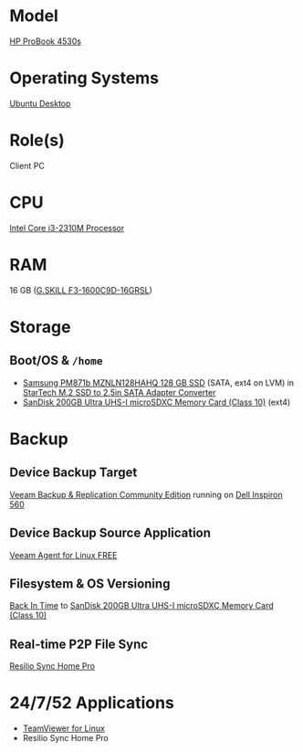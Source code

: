# Model

[HP ProBook 4530s](https://support.hp.com/us-en/product/hp-probook-4530s-notebook-pc/5060880)

# Operating Systems

[Ubuntu Desktop](https://ubuntu.com/download/desktop)

# Role(s)

Client PC

# CPU

[Intel Core i3-2310M Processor](https://ark.intel.com/content/www/us/en/ark/products/52220/intel-core-i3-2310m-processor-3m-cache-2-10-ghz.html)

# RAM

16 GB ([G.SKILL F3-1600C9D-16GRSL](http://www.gskill.com/product/2/159/1537259792/F3-1600C9D-16GRSLRipjaws-DDR3-SO-DIMMDDR3L-1600MHz-CL9-9-9-1.35V16GB-(2x8GB)))

# Storage

## Boot/OS & `/home`

* [Samsung PM871b MZNLN128HAHQ 128 GB SSD](https://www.samsung.com/semiconductor/ssd/client-ssd/MZNLN128HAHQ/) (SATA, ext4 on LVM) in [StarTech M.2 SSD to 2.5in SATA Adapter Converter](https://www.startech.com/HDD/Adapters/M-2-SSD-2-5-in-SATA-Adapter~SAT32M225)
* [SanDisk 200GB Ultra UHS-I microSDXC Memory Card (Class 10)](https://www.bhphotovideo.com/c/product/1132692-REG/sandisk_sdsdquan_200g_a4a_200gb_ultra_uhs_i_microsdxc.html) (ext4)

# Backup

## Device Backup Target 

[Veeam Backup & Replication Community Edition](https://www.veeam.com/virtual-machine-backup-solution-free.html) running on [Dell Inspiron 560](https://github.com/jdrch/Hardware/blob/master/Dell%20Inspiron%20560.md)

## Device Backup Source Application

[Veeam Agent for Linux FREE](https://www.veeam.com/linux-backup-free.html)

## Filesystem & OS Versioning

[Back In Time](https://github.com/bit-team/backintime) to [SanDisk 200GB Ultra UHS-I microSDXC Memory Card (Class 10)](https://github.com/jdrch/Hardware/blob/master/HP%20ProBook%204530s.md#bootos--home)

## Real-time P2P File Sync

[Resilio Sync Home Pro](https://www.resilio.com/individuals/)

# 24/7/52 Applications

* [TeamViewer for Linux](https://www.teamviewer.com/en-us/download/linux/)
* Resilio Sync Home Pro
